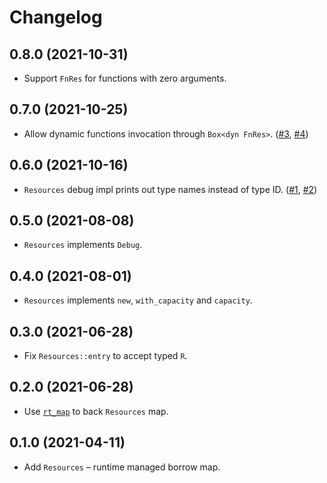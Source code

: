 # Changelog

## 0.8.0 (2021-10-31)

* Support `FnRes` for functions with zero arguments.

## 0.7.0 (2021-10-25)

* Allow dynamic functions invocation through `Box<dyn FnRes>`. ([#3], [#4])

[#3]: https://github.com/azriel91/resman/issues/3
[#4]: https://github.com/azriel91/resman/pull/4

## 0.6.0 (2021-10-16)

* `Resources` debug impl prints out type names instead of type ID. ([#1], [#2])

[#1]: https://github.com/azriel91/resman/issues/1
[#2]: https://github.com/azriel91/resman/pull/2

## 0.5.0 (2021-08-08)

* `Resources` implements `Debug`.

## 0.4.0 (2021-08-01)

* `Resources` implements `new`, `with_capacity` and `capacity`.

## 0.3.0 (2021-06-28)

* Fix `Resources::entry` to accept typed `R`.

## 0.2.0 (2021-06-28)

* Use [`rt_map`] to back `Resources` map.

[`rt_map`]: https://github.com/azriel91/rt_map

## 0.1.0 (2021-04-11)

* Add `Resources` &ndash; runtime managed borrow map.

